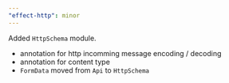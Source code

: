 ```yaml
---
"effect-http": minor
---
```


Added `HttpSchema` module.

- annotation for http incomming message encoding / decoding
- annotation for content type
- `FormData` moved from `Api` to `HttpSchema`
